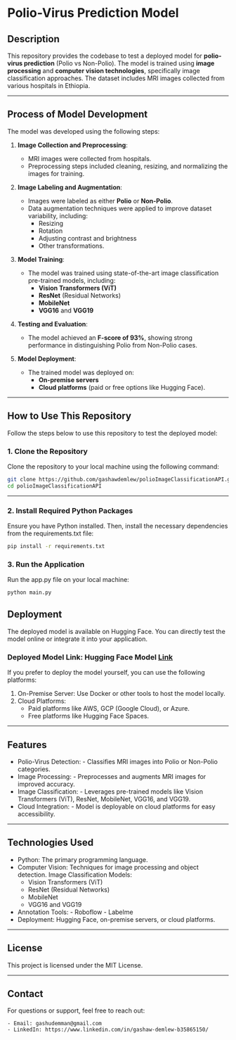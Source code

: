 # Polio-Virus Prediction Model

## Description

This repository provides the codebase to test a deployed model for **polio-virus prediction** (Polio vs Non-Polio). The model is trained using **image processing** and **computer vision technologies**, specifically image classification approaches. The dataset includes MRI images collected from various hospitals in Ethiopia.

---

## Process of Model Development

The model was developed using the following steps:

1. **Image Collection and Preprocessing**:
   - MRI images were collected from hospitals.
   - Preprocessing steps included cleaning, resizing, and normalizing the images for training.

2. **Image Labeling and Augmentation**:
   - Images were labeled as either **Polio** or **Non-Polio**.
   - Data augmentation techniques were applied to improve dataset variability, including:
     - Resizing
     - Rotation
     - Adjusting contrast and brightness
     - Other transformations.

3. **Model Training**:
   - The model was trained using state-of-the-art image classification pre-trained models, including:
     - **Vision Transformers (ViT)**
     - **ResNet** (Residual Networks)
     - **MobileNet**
     - **VGG16** and **VGG19**

4. **Testing and Evaluation**:
   - The model achieved an **F-score of 93%**, showing strong performance in distinguishing Polio from Non-Polio cases.

5. **Model Deployment**:
   - The trained model was deployed on:
     - **On-premise servers**
     - **Cloud platforms** (paid or free options like Hugging Face).

---

## How to Use This Repository

Follow the steps below to use this repository to test the deployed model:

### 1. Clone the Repository

Clone the repository to your local machine using the following command:

```bash
git clone https://github.com/gashawdemlew/polioImageClassificationAPI.git
cd polioImageClassificationAPI
```

---

### 2. Install Required Python Packages

Ensure you have Python installed. Then, install the necessary dependencies from the requirements.txt file:
```bash
pip install -r requirements.txt
```

### 3. Run the Application
Run the app.py file on your local machine:
```bash
python main.py
```



## Deployment
The deployed model is available on Hugging Face. You can directly test the model online or integrate it into your application.

### Deployed Model Link: Hugging Face Model [Link](https://huggingface.co/spaces/gashudemman/polioImageClassification)
If you prefer to deploy the model yourself, you can use the following platforms:

1. On-Premise Server: Use Docker or other tools to host the model locally.
2. Cloud Platforms:
    - Paid platforms like AWS, GCP (Google Cloud), or Azure.
    - Free platforms like Hugging Face Spaces.

---

## Features
- Polio-Virus Detection:
        - Classifies MRI images into Polio or Non-Polio categories.
- Image Processing:
        - Preprocesses and augments MRI images for improved accuracy.
- Image Classification:
        - Leverages pre-trained models like Vision Transformers (ViT), ResNet, MobileNet, VGG16, and VGG19.
- Cloud Integration:
        - Model is deployable on cloud platforms for easy accessibility.
    
---

## Technologies Used
- Python: The primary programming language.
- Computer Vision: Techniques for image processing and object detection.
Image Classification Models:
    - Vision Transformers (ViT)
    - ResNet (Residual Networks)
    - MobileNet
    - VGG16 and VGG19
- Annotation Tools:
        - Roboflow
        - Labelme
- Deployment: Hugging Face, on-premise servers, or cloud platforms.

---

## License
This project is licensed under the MIT License.


---

## Contact
For questions or support, feel free to reach out:

    - Email: gashudemman@gmail.com
    - LinkedIn: https://www.linkedin.com/in/gashaw-demlew-b35865150/